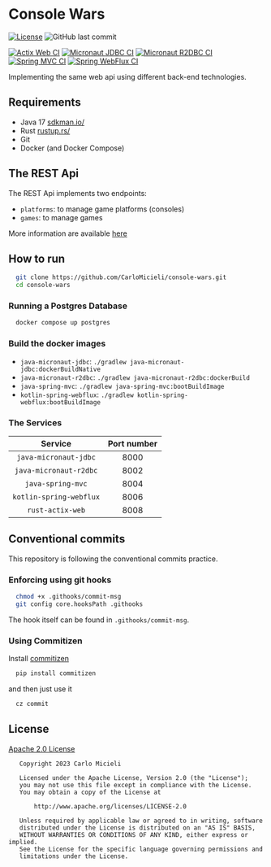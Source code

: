 # Console Wars

[![License](https://img.shields.io/badge/License-Apache%202.0-blue.svg)](https://opensource.org/licenses/Apache-2.0)
![GitHub last commit](https://img.shields.io/github/last-commit/CarloMicieli/console-wars)

[![Actix Web CI](https://github.com/CarloMicieli/console-wars/actions/workflows/rust-actix-web-ci.yaml/badge.svg)](https://github.com/CarloMicieli/console-wars/actions/workflows/rust-actix-web-ci.yaml)
[![Micronaut JDBC CI](https://github.com/CarloMicieli/console-wars/actions/workflows/java-micronaut-jdbc-ci.yaml/badge.svg)](https://github.com/CarloMicieli/console-wars/actions/workflows/java-micronaut-jdbc-ci.yaml)
[![Micronaut R2DBC CI](https://github.com/CarloMicieli/console-wars/actions/workflows/java-micronaut-r2dbc-ci.yaml/badge.svg)](https://github.com/CarloMicieli/console-wars/actions/workflows/java-micronaut-r2dbc-ci.yaml)
[![Spring MVC CI](https://github.com/CarloMicieli/console-wars/actions/workflows/java-spring-mvc-ci.yaml/badge.svg)](https://github.com/CarloMicieli/console-wars/actions/workflows/java-spring-mvc-ci.yaml)
[![Spring WebFlux CI](https://github.com/CarloMicieli/console-wars/actions/workflows/kotlin-spring-webflux-ci.yaml/badge.svg)](https://github.com/CarloMicieli/console-wars/actions/workflows/kotlin-spring-webflux-ci.yaml)

Implementing the same web api using different back-end technologies.

## Requirements

* Java 17 [sdkman.io/](https://sdkman.io/)
* Rust [rustup.rs/](https://rustup.rs/)
* Git
* Docker (and Docker Compose)

## The REST Api

The REST Api implements two endpoints:

* `platforms`: to manage game platforms (consoles)
* `games`: to manage games

More information are available [here](_http/README.markdown)

## How to run

```bash
  git clone https://github.com/CarloMicieli/console-wars.git
  cd console-wars
```

### Running a Postgres Database

```bash
  docker compose up postgres
```  

### Build the docker images

* `java-micronaut-jdbc`: `./gradlew java-micronaut-jdbc:dockerBuildNative`
* `java-micronaut-r2dbc`: `./gradlew java-micronaut-r2dbc:dockerBuild`
* `java-spring-mvc`: `./gradlew java-spring-mvc:bootBuildImage`
* `kotlin-spring-webflux`: `./gradlew kotlin-spring-webflux:bootBuildImage`

### The Services

|        Service	         | Port number |
|:-----------------------:|:-----------:|
|  `java-micronaut-jdbc`  |    8000     | 
| `java-micronaut-r2dbc`  |    8002     |
|    `java-spring-mvc`    |    8004     | 
| `kotlin-spring-webflux` |    8006     |
|   `rust-actix-web`      |    8008     | 

## Conventional commits

This repository is following the conventional commits practice.

### Enforcing using git hooks

```bash
  chmod +x .githooks/commit-msg
  git config core.hooksPath .githooks
```

The hook itself can be found in `.githooks/commit-msg`.

### Using Commitizen

Install [commitizen](https://github.com/commitizen-tools/commitizen)

```bash
  pip install commitizen
```

and then just use it

```bash
  cz commit
```

## License

[Apache 2.0 License](https://choosealicense.com/licenses/apache-2.0/)

```
   Copyright 2023 Carlo Micieli

   Licensed under the Apache License, Version 2.0 (the "License");
   you may not use this file except in compliance with the License.
   You may obtain a copy of the License at

       http://www.apache.org/licenses/LICENSE-2.0

   Unless required by applicable law or agreed to in writing, software
   distributed under the License is distributed on an "AS IS" BASIS,
   WITHOUT WARRANTIES OR CONDITIONS OF ANY KIND, either express or implied.
   See the License for the specific language governing permissions and
   limitations under the License.
```
